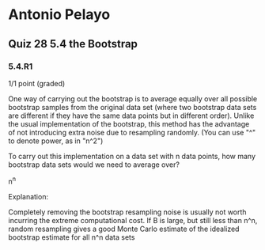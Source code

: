 # Antonio Pelayo
## Quiz 28 5.4 the Bootstrap
### 5.4.R1
1/1 point (graded)

One way of carrying out the bootstrap is to average equally over all possible 
bootstrap samples from the original data set (where two bootstrap data sets are 
different if they have the same data points but in different order). Unlike the 
usual implementation of the bootstrap, this method has the advantage of not 
introducing extra noise due to resampling randomly. (You can use "^" to denote 
power, as in "n^2")

To carry out this implementation on a data set with n data points, how many 
bootstrap data sets would we need to average over?

n<sup>n</sup>

Explanation:

Completely removing the bootstrap resampling noise is usually not worth 
incurring the extreme computational cost. If B is large, but still less than 
n^n, random resampling gives a good Monte Carlo estimate of the idealized 
bootstrap estimate for all n^n data sets